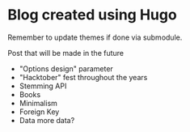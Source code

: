 # Blog created using Hugo

Remember to update themes if done via submodule.

Post that will be made in the future
- "Options design" parameter
- "Hacktober" fest throughout the years
- Stemming API
- Books
- Minimalism
- Foreign Key
- Data more data?